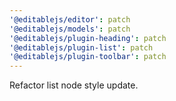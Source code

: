 ```yaml
---
'@editablejs/editor': patch
'@editablejs/models': patch
'@editablejs/plugin-heading': patch
'@editablejs/plugin-list': patch
'@editablejs/plugin-toolbar': patch
---
```


Refactor list node style update.
